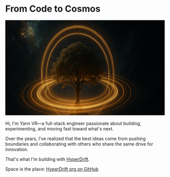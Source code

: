 # From Code to Cosmos

<img src="A_high-resolution_digital_image_captures_a_cosmic_.png" height="300" />

Hi, I'm Yann VR—a full-stack engineer passionate about building, experimenting, and moving fast toward what's next.

Over the years, I've realized that the best ideas come from pushing boundaries and collaborating with others who share the same drive for innovation.

That's what I'm building with [HyperDrift](https://hyperdrift.io).

Space is the place: [HyperDrift org on GitHub](https://github.com/hyperdrift-io)
